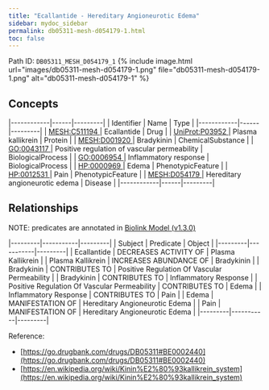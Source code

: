 ```yaml
---
title: "Ecallantide - Hereditary Angioneurotic Edema"
sidebar: mydoc_sidebar
permalink: db05311-mesh-d054179-1.html
toc: false 
---
```



Path ID: `DB05311_MESH_D054179_1`
{% include image.html url="images/db05311-mesh-d054179-1.png" file="db05311-mesh-d054179-1.png" alt="db05311-mesh-d054179-1" %}

## Concepts

|------------|------|---------|
| Identifier | Name | Type    |
|------------|------|---------|
| <a href="https://identifiers.org/MESH:C511194">MESH:C511194 </a> | Ecallantide | Drug |
| <a href="https://identifiers.org/UniProt:P03952">UniProt:P03952 </a> | Plasma kallikrein | Protein |
| <a href="https://identifiers.org/MESH:D001920">MESH:D001920 </a> | Bradykinin | ChemicalSubstance |
| <a href="https://identifiers.org/GO:0043117">GO:0043117 </a> | Positive regulation of vascular permeability | BiologicalProcess |
| <a href="https://identifiers.org/GO:0006954">GO:0006954 </a> | Inflammatory response | BiologicalProcess |
| <a href="https://identifiers.org/HP:0000969">HP:0000969 </a> | Edema | PhenotypicFeature |
| <a href="https://identifiers.org/HP:0012531">HP:0012531 </a> | Pain | PhenotypicFeature |
| <a href="https://identifiers.org/MESH:D054179">MESH:D054179 </a> | Hereditary angioneurotic edema | Disease |
|------------|------|---------|

## Relationships


NOTE: predicates are annotated in <a href="https://github.com/biolink/biolink-model/releases/tag/v1.3.0">Biolink Model (v1.3.0)</a>

|---------|-----------|---------|
| Subject | Predicate | Object  |
|---------|-----------|---------|
| Ecallantide | DECREASES ACTIVITY OF | Plasma Kallikrein |
| Plasma Kallikrein | INCREASES ABUNDANCE OF | Bradykinin |
| Bradykinin | CONTRIBUTES TO | Positive Regulation Of Vascular Permeability |
| Bradykinin | CONTRIBUTES TO | Inflammatory Response |
| Positive Regulation Of Vascular Permeability | CONTRIBUTES TO | Edema |
| Inflammatory Response | CONTRIBUTES TO | Pain |
| Edema | MANIFESTATION OF | Hereditary Angioneurotic Edema |
| Pain | MANIFESTATION OF | Hereditary Angioneurotic Edema |
|---------|-----------|---------|

Reference: 
  - [https://go.drugbank.com/drugs/DB05311#BE0002440](https://go.drugbank.com/drugs/DB05311#BE0002440)
  - [https://en.wikipedia.org/wiki/Kinin%E2%80%93kallikrein_system](https://en.wikipedia.org/wiki/Kinin%E2%80%93kallikrein_system)
